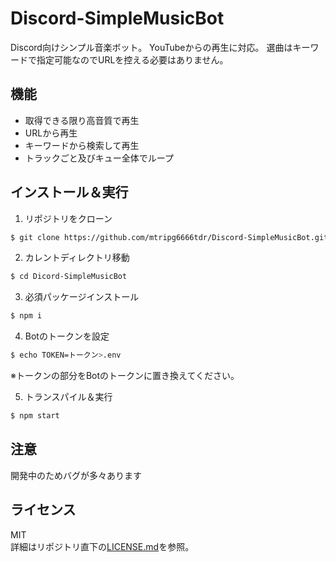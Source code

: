 # Discord-SimpleMusicBot
Discord向けシンプル音楽ボット。
YouTubeからの再生に対応。
選曲はキーワードで指定可能なのでURLを控える必要はありません。

## 機能
- 取得できる限り高音質で再生
- URLから再生
- キーワードから検索して再生
- トラックごと及びキュー全体でループ

## インストール＆実行
1. リポジトリをクローン
```bash
$ git clone https://github.com/mtripg6666tdr/Discord-SimpleMusicBot.git
```

2. カレントディレクトリ移動
```bash
$ cd Dicord-SimpleMusicBot
```

3. 必須パッケージインストール
```bash
$ npm i
```

4. Botのトークンを設定
```bash
$ echo TOKEN=トークン>.env
```
※トークンの部分をBotのトークンに置き換えてください。

5. トランスパイル＆実行
```bash
$ npm start
```

## 注意
開発中のためバグが多々あります

## ライセンス
MIT  
詳細はリポジトリ直下の[LICENSE.md](LICENSE.md)を参照。
